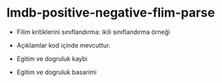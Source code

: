 # Imdb-positive-negative-flim-parse

* Filim kritiklerini sınıflandırma: ikili sınıflandırma örneği
* Açıklamlar kod içinde mevcuttur.

* Egitim ve dogruluk kaybi


* Egitim ve dogruluk basarimi
